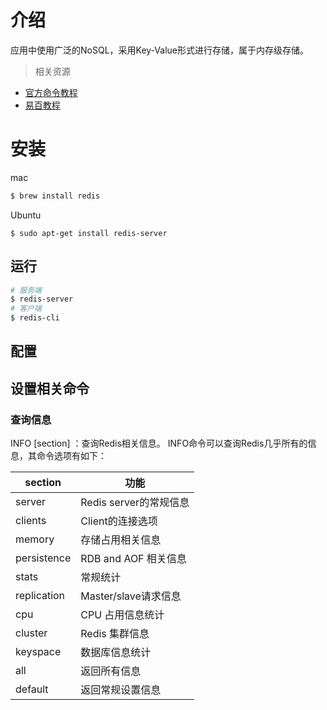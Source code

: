 # 介绍
应用中使用广泛的NoSQL，采用Key-Value形式进行存储，属于内存级存储。

> 相关资源
- [官方命令教程](http://redis.cn/commands.html)
- [易百教程](http://www.yiibai.com/redis/redis_quick_guide.html)

# 安装
mac
```bash
$ brew install redis
```

Ubuntu
```
$ sudo apt-get install redis-server
```
## 运行
```bash
# 服务端
$ redis-server
# 客户端
$ redis-cli
```

## 配置


## 设置相关命令
### 查询信息
INFO [section] ：查询Redis相关信息。 INFO命令可以查询Redis几乎所有的信息，其命令选项有如下：

section | 功能
----- | ----
server |Redis server的常规信息
clients| Client的连接选项
memory|存储占用相关信息
persistence| RDB and AOF 相关信息
stats| 常规统计
replication| Master/slave请求信息
cpu |CPU 占用信息统计
cluster| Redis 集群信息
keyspace| 数据库信息统计
all| 返回所有信息
default| 返回常规设置信息
